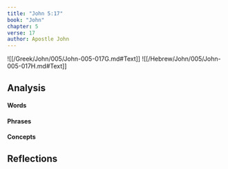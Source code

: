 ```yaml
---
title: "John 5:17"
book: "John"
chapter: 5
verse: 17
author: Apostle John
---
```

![[/Greek/John/005/John-005-017G.md#Text]]
![[/Hebrew/John/005/John-005-017H.md#Text]]

## Analysis

#### Words

#### Phrases

#### Concepts

## Reflections
